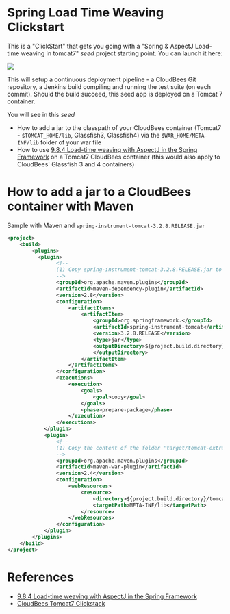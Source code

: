 # Spring Load Time Weaving Clickstart

This is a "ClickStart" that gets you going with a "Spring & AspectJ Load-time weaving in tomcat7" _seed_ project starting point. You can launch it here:

<a href="https://grandcentral.cloudbees.com/?CB_clickstart=https://raw.github.com/CloudBees-community/spring-load-time-weaving-clickstart/master/clickstart.json"><img src="https://d3ko533tu1ozfq.cloudfront.net/clickstart/deployInstantly.png"/></a>

This will setup a continuous deployment pipeline - a CloudBees Git repository, a Jenkins build compiling and running the test suite (on each commit).
Should the build succeed, this seed app is deployed on a Tomcat 7 container.

You will see in this _seed_

* How to add a jar to the classpath of your CloudBees container (Tomcat7 - `$TOMCAT_HOME/lib`, Glassfish3, Glassfish4) via the `$WAR_HOME/META-INF/lib` folder of your war file
* How to use [9.8.4 Load-time weaving with AspectJ in the Spring Framework](http://static.springsource.org/spring/docs/3.2.x/spring-framework-reference/html/aop.html#aop-aj-ltw) on a Tomcat7 CloudBees container (this would also apply to CloudBees' Glassfish 3 and 4 containers)


# How to add a jar to a CloudBees container with Maven

Sample with Maven and `spring-instrument-tomcat-3.2.8.RELEASE.jar`

```xml
<project>
    <build>
        <plugins>
          <plugin>
                <!--
                (1) Copy spring-instrument-tomcat-3.2.8.RELEASE.jar to 'target/tomcat-extra-lib' folder during 'prepare-package' phase
                -->
                <groupId>org.apache.maven.plugins</groupId>
                <artifactId>maven-dependency-plugin</artifactId>
                <version>2.8</version>
                <configuration>
                    <artifactItems>
                        <artifactItem>
                            <groupId>org.springframework.</groupId>
                            <artifactId>spring-instrument-tomcat</artifactId>
                            <version>3.2.8.RELEASE</version>
                            <type>jar</type>
                            <outputDirectory>${project.build.directory}/tomcat-extra-lib
                            </outputDirectory>
                        </artifactItem>
                    </artifactItems>
                </configuration>
                <executions>
                    <execution>
                        <goals>
                            <goal>copy</goal>
                        </goals>
                        <phase>prepare-package</phase>
                    </execution>
                </executions>
            </plugin>
            <plugin>
                <!--
                (1) Copy the content of the folder 'target/tomcat-extra-lib' in '$WAR_HOME/META-INF/lib'
                -->
                <groupId>org.apache.maven.plugins</groupId>
                <artifactId>maven-war-plugin</artifactId>
                <version>2.4</version>
                <configuration>
                    <webResources>
                        <resource>
                            <directory>${project.build.directory}/tomcat-extra-lib</directory>
                            <targetPath>META-INF/lib</targetPath>
                        </resource>
                    </webResources>
                </configuration>
            </plugin>
        </plugins>
    </build>
</project>
```

# References

* [9.8.4 Load-time weaving with AspectJ in the Spring Framework](http://static.springsource.org/spring/docs/3.2.x/spring-framework-reference/html/aop.html#aop-aj-ltw)
* [CloudBees Tomcat7 Clickstack](http://developer.cloudbees.com/bin/view/RUN/Tomcat7)